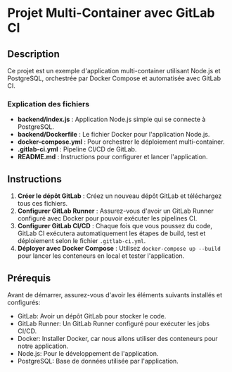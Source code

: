 # Projet Multi-Container avec GitLab CI

## Description

Ce projet est un exemple d'application multi-container utilisant Node.js et PostgreSQL, orchestrée par Docker Compose et automatisée avec GitLab CI. 

### Explication des fichiers

- **backend/index.js** : Application Node.js simple qui se connecte à PostgreSQL.
- **backend/Dockerfile** : Le fichier Docker pour l'application Node.js.
- **docker-compose.yml** : Pour orchestrer le déploiement multi-container.
- **.gitlab-ci.yml** : Pipeline CI/CD de GitLab.
- **README.md** : Instructions pour configurer et lancer l'application.

## Instructions

1. **Créer le dépôt GitLab** : Créez un nouveau dépôt GitLab et téléchargez tous ces fichiers.
2. **Configurer GitLab Runner** : Assurez-vous d'avoir un GitLab Runner configuré avec Docker pour pouvoir exécuter les pipelines CI.
3. **Configurer GitLab CI/CD** : Chaque fois que vous poussez du code, GitLab CI exécutera automatiquement les étapes de build, test et déploiement selon le fichier `.gitlab-ci.yml`.
4. **Déployer avec Docker Compose** : Utilisez `docker-compose up --build` pour lancer les conteneurs en local et tester l'application.

## Prérequis

Avant de démarrer, assurez-vous d'avoir les éléments suivants installés et configurés:

- GitLab: Avoir un dépôt GitLab pour stocker le code.
- GitLab Runner: Un GitLab Runner configuré pour exécuter les jobs CI/CD.
- Docker: Installer Docker, car nous allons utiliser des conteneurs pour notre application.
- Node.js: Pour le développement de l'application.
- PostgreSQL: Base de données utilisée par l'application.
